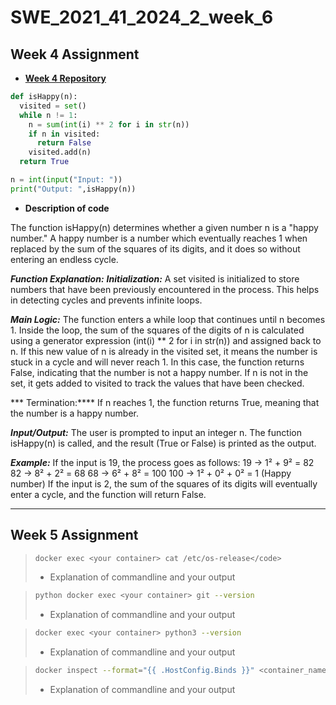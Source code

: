 # SWE_2021_41_2024_2_week_6

## Week 4 Assignment
- [**Week 4 Repository**](https://github.com/ch0rca/SWE_2021_41_2024_2_week_4)
```python
def isHappy(n):
  visited = set()
  while n != 1:
    n = sum(int(i) ** 2 for i in str(n))
    if n in visited:
      return False
    visited.add(n)
  return True

n = int(input("Input: "))
print("Output: ",isHappy(n))
```

- **Description of code**

The function isHappy(n) determines whether a given number n is a "happy number." A happy number is a number which eventually reaches 1 when replaced by the sum of the squares of its digits, and it does so without entering an endless cycle.

***Function Explanation:***
***Initialization:***
    A set visited is initialized to store numbers that have been previously encountered in the process. This helps in detecting cycles and prevents infinite loops.

***Main Logic:***
    The function enters a while loop that continues until n becomes 1.
    Inside the loop, the sum of the squares of the digits of n is calculated using a generator expression (int(i) ** 2 for i in str(n)) and assigned back to n.
    If this new value of n is already in the visited set, it means the number is stuck in a cycle and will never reach 1. In this case, the function returns False, indicating that the number is not a happy number.
    If n is not in the set, it gets added to visited to track the values that have been checked.
    
*** Termination:****
    If n reaches 1, the function returns True, meaning that the number is a happy number.

***Input/Output:***
    The user is prompted to input an integer n.
    The function isHappy(n) is called, and the result (True or False) is printed as the output.

***Example:***
    If the input is 19, the process goes as follows:
      19 → 1² + 9² = 82
      82 → 8² + 2² = 68
      68 → 6² + 8² = 100
      100 → 1² + 0² + 0² = 1 (Happy number)
      If the input is 2, the sum of the squares of its digits will eventually enter a cycle, and the function will return False.


---

## Week 5 Assignment

>```bash
>docker exec <your container> cat /etc/os-release</code>
>```
> - Explanation of commandline and your output

>```bash
>python docker exec <your container> git --version
>```
> - Explanation of commandline and your output

>```bash
>docker exec <your container> python3 --version
>```
> - Explanation of commandline and your output

>```bash
>docker inspect --format="{{ .HostConfig.Binds }}" <container_name>
>```
> - Explanation of commandline and your output
